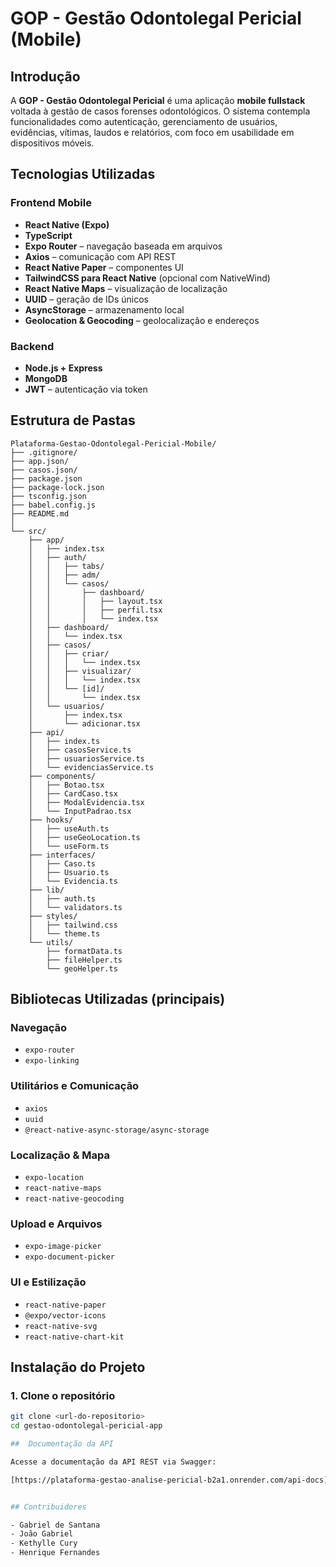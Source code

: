 # GOP - Gestão Odontolegal Pericial (Mobile)

## Introdução  
A **GOP - Gestão Odontolegal Pericial** é uma aplicação **mobile fullstack** voltada à gestão de casos forenses odontológicos. O sistema contempla funcionalidades como autenticação, gerenciamento de usuários, evidências, vítimas, laudos e relatórios, com foco em usabilidade em dispositivos móveis.

## Tecnologias Utilizadas

### Frontend Mobile

- **React Native (Expo)**
- **TypeScript**
- **Expo Router** – navegação baseada em arquivos
- **Axios** – comunicação com API REST
- **React Native Paper** – componentes UI
- **TailwindCSS para React Native** (opcional com NativeWind)
- **React Native Maps** – visualização de localização
- **UUID** – geração de IDs únicos
- **AsyncStorage** – armazenamento local
- **Geolocation & Geocoding** – geolocalização e endereços

### Backend

- **Node.js + Express**
- **MongoDB**
- **JWT** – autenticação via token

## Estrutura de Pastas
```
Plataforma-Gestao-Odontolegal-Pericial-Mobile/
├── .gitignore/
├── app.json/
├── casos.json/
├── package.json
├── package-lock.json
├── tsconfig.json
├── babel.config.js
├── README.md
│
└── src/
    ├── app/
    │   ├── index.tsx
    │   ├── auth/
    │   │   ├── tabs/
    │   │   ├── adm/
    │   │   └── casos/
    │   │       ├── dashboard/
    │   │       │   ├── layout.tsx
    │   │       │   ├── perfil.tsx
    │   │       │   └── index.tsx
    │   ├── dashboard/
    │   │   └── index.tsx
    │   ├── casos/
    │   │   ├── criar/
    │   │   │   └── index.tsx
    │   │   ├── visualizar/
    │   │   │   └── index.tsx
    │   │   └── [id]/
    │   │       └── index.tsx
    │   └── usuarios/
    │       ├── index.tsx
    │       └── adicionar.tsx
    ├── api/
    │   ├── index.ts
    │   ├── casosService.ts
    │   ├── usuariosService.ts
    │   └── evidenciasService.ts
    ├── components/
    │   ├── Botao.tsx
    │   ├── CardCaso.tsx
    │   ├── ModalEvidencia.tsx
    │   └── InputPadrao.tsx
    ├── hooks/
    │   ├── useAuth.ts
    │   ├── useGeoLocation.ts
    │   └── useForm.ts
    ├── interfaces/
    │   ├── Caso.ts
    │   ├── Usuario.ts
    │   └── Evidencia.ts
    ├── lib/
    │   ├── auth.ts
    │   └── validators.ts
    ├── styles/
    │   ├── tailwind.css
    │   └── theme.ts
    └── utils/
        ├── formatData.ts
        ├── fileHelper.ts
        └── geoHelper.ts

```

## Bibliotecas Utilizadas (principais)

### Navegação
- `expo-router`
- `expo-linking`

### Utilitários e Comunicação
- `axios`
- `uuid`
- `@react-native-async-storage/async-storage`

### Localização & Mapa
- `expo-location`
- `react-native-maps`
- `react-native-geocoding`

### Upload e Arquivos
- `expo-image-picker`
- `expo-document-picker`

### UI e Estilização
- `react-native-paper`
- `@expo/vector-icons`
- `react-native-svg`
- `react-native-chart-kit`

## Instalação do Projeto

### 1. Clone o repositório

```bash
git clone <url-do-repositorio>
cd gestao-odontolegal-pericial-app

##  Documentação da API

Acesse a documentação da API REST via Swagger:

[https://plataforma-gestao-analise-pericial-b2a1.onrender.com/api-docs](https://plataforma-gestao-analise-pericial-b2a1.onrender.com/api-docs)


## Contribuidores

- Gabriel de Santana  
- João Gabriel
- Kethylle Cury  
- Henrique Fernandes  


